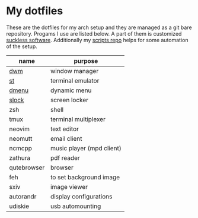 # My dotfiles

These are the dotfiles for my arch setup and they are managed as a git bare repository. Progams I use are listed below. A part of them is customized [suckless software](https://suckless.org). Additionally my [scripts repo](https://github.com/morwald/scripts) helps for some automation of the setup.

| name | purpose |
| --- | --- |
| [dwm](https://github.com/morwald/dwm)| window manager |
| [st](https://github.com/morwald/st)| terminal emulator |
| [dmenu](https://github.com/morwald/dmenu)| dynamic menu |
| [slock](https://github.com/morwald/slock)| screen locker |
| zsh | shell |
| tmux | terminal multiplexer |
| neovim | text editor |
| neomutt | email client |
| ncmcpp | music player (mpd client) |
| zathura | pdf reader |
| qutebrowser | browser |
| feh | to set background image |
| sxiv | image viewer |
| autorandr | display configurations |
| udiskie | usb automounting |
